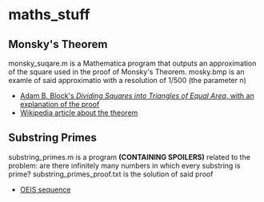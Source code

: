 # maths_stuff

## Monsky's Theorem
monsky_suqare.m is a Mathematica program that outputs an approximation of the square used in the proof of Monsky's Theorem. mosky.bmp is an examle of said approximatio with a resolution of 1/500 (the parameter n)
* [Adam B. Block's *Dividing Squares into Triangles of Equal Area*, with an explanation of the proof](http://www.columbia.edu/~abb2190/Monsky.pdf)
* [Wikipedia article about the theorem](https://en.wikipedia.org/wiki/Monsky's_theorem)

## Substring Primes
substring_primes.m is a program **(CONTAINING SPOILERS)** related to the problem: are there infinitely many numbers in which every substring is prime? substring_primes_proof.txt is the solution of said proof
* [OEIS sequence](https://oeis.org/A085823)
